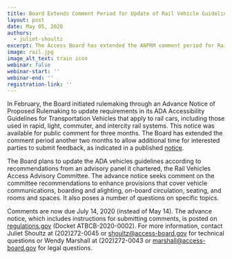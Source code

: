```yaml
---
title: Board Extends Comment Period for Update of Rail Vehicle Guidelines
layout: post
date: May 05, 2020
authors:
  - juliet-shoultz
excerpt: The Access Board has extended the ANPRM comment period for Rail Vehicle Guidelins from May 14th to July 14th.
image: rail.jpg
image_alt_text: train icon
webinar: false
webinar-start: ''
webinar-end: ''
registration-link: ''
---
```


In February, the Board initiated rulemaking through an Advance Notice of Proposed Rulemaking to update requirements
in its ADA Accessibility Guidelines for Transportation Vehicles that apply to rail cars, including those used in rapid, light,
commuter, and intercity rail systems.
This notice was available for public comment for three months.
The Board has extended the comment period another two months to allow additional time for interested parties to submit feedback,
as indicated in a published [notice](https://www.federalregister.gov/d/2020-07292).

The Board plans to update the ADA vehicles guidelines according to recommendations from an advisory panel it chartered, the Rail Vehicles Access Advisory Committee.
The advance notice seeks comment on the committee recommendations to enhance provisions that cover vehicle communications,
boarding and alighting, on-board circulation, seating, and rooms and spaces.
It also poses a number of questions on specific topics.

Comments are now due July 14, 2020 (instead of May 14).
The advance notice, which includes instructions for submitting comments, is posted on [regulations.gov](https://www.regulations.gov/docket?D=ATBCB-2020-0002) (Docket ATBCB-2020-0002).
For more information, contact Juliet Shoultz at (202)272-0045 or [shoultz@access-board.gov](mailto:shoultz@access-board.gov) for technical questions or Wendy Marshall at (202)272-0043 or [marshall@access-board.gov](mailto:marshall@access-board.gov) for legal questions.
